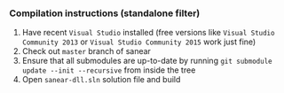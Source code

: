 ### Compilation instructions (standalone filter)
1. Have recent `Visual Studio` installed (free versions like `Visual Studio Community 2013` or `Visual Studio Community 2015` work just fine)
2. Check out `master` branch of sanear
3. Ensure that all submodules are up-to-date by running `git submodule update --init --recursive` from inside the tree
4. Open `sanear-dll.sln` solution file and build

